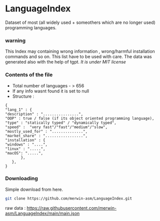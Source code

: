 # LanguageIndex
Dataset of most (all widely used + someothers which are no longer used) programming languages.

### warning 
This Index may containing wrong information , wrong/harmful installation commands and so on. This list have to be used with care.
The data was generated also with the help of tgpt.
*It is under MIT license*

### Contents of the file 
- Total number of languages - > 656
- If any info wasnt found it is set to null
- Structure :
```
{
"lang_1" : {
"description" : "................",
"OOP" : true / false (if its object oriented programming language),
"type" : "statically typed" / "dynamically typed",
"speed" :  "very fast"/"fast"/"medium"/"slow",
"mostly_used_for" : "..............",
"market_share" : ".................",
"installation" : {
"windows" : "....",
"linux" : ".....",
"macOS": ".....",
       },
   },
}
```


### Downloading
Simple download from here.

```sh
git clone https://github.com/merwin-asm/LanguageIndex.git 
```

raw data  : https://raw.githubusercontent.com/merwin-asm/LanguageIndex/main/main.json

